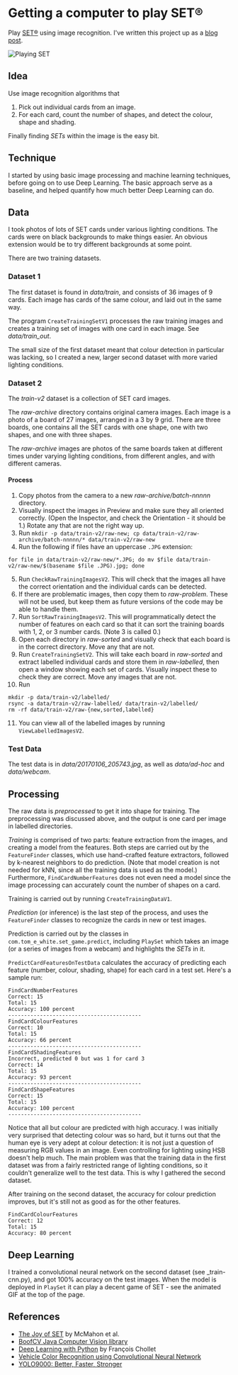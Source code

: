 # Getting a computer to play SET®

Play [SET®](https://www.setgame.com/) using image recognition. I've written this 
project up as a [blog post](https://blog.cloudera.com/blog/2017/10/understanding-how-deep-learning-learns-to-play-set/).
 
![Playing SET](animation.gif)

## Idea

Use image recognition algorithms that

1. Pick out individual cards from an image.
2. For each card, count the number of shapes, and detect the colour, shape and shading.

Finally finding _SETs_ within the image is the easy bit.

## Technique

I started by using basic image processing and machine learning techniques, before going
on to use Deep Learning. The basic approach serve as a baseline, and helped quantify
how much better Deep Learning can do.

## Data

I took photos of lots of SET cards under various lighting conditions. The cards were
on black backgrounds to make things easier. An obvious extension would be to try
different backgrounds at some point.

There are two training datasets.

### Dataset 1

The first dataset is found in _data/train_, and consists of 36 images of 9 cards.
Each image has cards of the same colour, and laid out in the same way.

The program `CreateTrainingSetV1` processes the raw training images and creates
a training set of images with one card in each image. See _data/train_out_.

The small size of the first dataset meant that colour detection in particular was
lacking, so I created a new, larger second dataset with more varied lighting conditions.

### Dataset 2

The _train-v2_ dataset is a collection of SET card images.

The _raw-archive_ directory contains original camera images. Each image is a 
photo of a board of 27 images, arranged in a 3 by 9 grid. There are three
boards, one contains all the SET cards with one shape, one with two shapes,
and one with three shapes.

The _raw-archive_ images are photos of the same boards taken at different times under
varying lighting conditions, from different angles, and with different cameras.

#### Process

1. Copy photos from the camera to a new _raw-archive/batch-nnnnn_ directory.
2. Visually inspect the images in Preview and make sure they all oriented correctly.
(Open the Inspector, and check the Orientation - it should be 1.) Rotate any that
are not the right way up.
3. Run `mkdir -p data/train-v2/raw-new; cp data/train-v2/raw-archive/batch-nnnnn/* data/train-v2/raw-new`
4. Run the following if files have an uppercase `.JPG` extension:
```
for file in data/train-v2/raw-new/*.JPG; do mv $file data/train-v2/raw-new/$(basename $file .JPG).jpg; done
```
5. Run `CheckRawTrainingImagesV2`. This will check that the images all have the correct orientation and the
individual cards can be detected.
6. If there are problematic images, then copy them to _raw-problem_. These will not be used, but
keep them as future versions of the code may be able to handle them.
7. Run `SortRawTrainingImagesV2`. This will programmatically detect the number of features on
each card so that it can sort the training boards with 1, 2, or 3 number cards. (Note 3 is called 0.)
8. Open each directory in _raw-sorted_ and visually check that each board is in the correct
directory. Move any that are not.
9. Run `CreateTrainingSetV2`. This will take each board in _raw-sorted_ and extract labelled
individual cards and store them in _raw-labelled_, then open a window showing each set of
cards. Visually inspect these to check they are correct. Move any images that are not.
10. Run 
```
mkdir -p data/train-v2/labelled/
rsync -a data/train-v2/raw-labelled/ data/train-v2/labelled/
rm -rf data/train-v2/raw-{new,sorted,labelled}
```
11. You can view all of the labelled images by running `ViewLabelledImagesV2`.

### Test Data

The test data is in _data/20170106_205743.jpg_, as well as _data/ad-hoc_ and 
_data/webcam_.

## Processing

The raw data is _preprocessed_ to get it into shape for training. The preprocessing
was discussed above, and the output is one card per image in labelled directories.

_Training_ is comprised of two parts: feature extraction from the images, and creating a
model from the features. Both steps are carried out by the `FeatureFinder` classes, which
use hand-crafted feature extractors, followed by k-nearest neighbors to do prediction.
(Note that model creation is not needed for kNN, since all the training data is used as the
model.) Furthermore, `FindCardNumberFeatures` does not even need a model since the
image processing can accurately count the number of shapes on a card.

Training is carried out by running `CreateTrainingDataV1`.

_Prediction_ (or inference) is the last step of the process, and uses the `FeatureFinder`
classes to recognize the cards in new or test images.

Prediction is carried out by the classes in `com.tom_e_white.set_game.predict`, including
`PlaySet` which takes an image (or a series of images from a webcam) and highlights the 
_SETs_ in it.

`PredictCardFeaturesOnTestData`
calculates the accuracy of predicting each feature (number, colour, shading, shape) for each
card in a test set. Here's a sample run:

```
FindCardNumberFeatures
Correct: 15
Total: 15
Accuracy: 100 percent
------------------------------------------
FindCardColourFeatures
Correct: 10
Total: 15
Accuracy: 66 percent
------------------------------------------
FindCardShadingFeatures
Incorrect, predicted 0 but was 1 for card 3
Correct: 14
Total: 15
Accuracy: 93 percent
------------------------------------------
FindCardShapeFeatures
Correct: 15
Total: 15
Accuracy: 100 percent
------------------------------------------
```

Notice that all but colour are predicted with high accuracy. I was initially very
surprised that detecting colour was so hard, but it turns out that the human eye
is very adept at colour detection: it is not just a question of measuring RGB
values in an image. Even controlling for lighting using HSB doesn't help much.
The main problem was that the training data in the first dataset was from a fairly
restricted range of lighting conditions, so it couldn't generalize well to the test
data. This is why I gathered the second dataset.

After training on the second dataset, the accuracy for colour prediction improves,
but it's still not as good as for the other features.

```
FindCardColourFeatures
Correct: 12
Total: 15
Accuracy: 80 percent
```

## Deep Learning

I trained a convolutional neural network on the second dataset (see _train-cnn.py), and 
got 100% accuracy on the test images. When the model is deployed in `PlaySet` it can play
a decent game of SET - see the animated GIF at the top of the page.

## References

* [The Joy of SET](http://press.princeton.edu/titles/10824.html) by McMahon et al.
* [BoofCV Java Computer Vision library](http://boofcv.org/index.php?title=Manual)
* [Deep Learning with Python](https://www.manning.com/books/deep-learning-with-python) by François Chollet
* [Vehicle Color Recognition using Convolutional Neural Network](https://arxiv.org/pdf/1510.07391.pdf)
* [YOLO9000: Better, Faster, Stronger](https://arxiv.org/abs/1612.08242)
